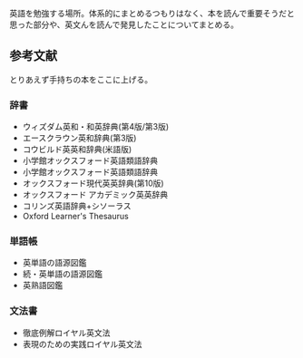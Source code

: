 英語を勉強する場所。体系的にまとめるつもりはなく、本を読んで重要そうだと思った部分や、英文んを読んで発見したことについてまとめる。

## 参考文献
とりあえず手持ちの本をここに上げる。
### 辞書
- ウィズダム英和・和英辞典(第4版/第3版)
- エースクラウン英和辞典(第3版)
- コウビルド英英和辞典(米語版)
- 小学館オックスフォード英語類語辞典
- 小学館オックスフォード英語類語辞典
- オックスフォード現代英英辞典(第10版)
- オックスフォード アカデミック英英辞典
- コリンズ英語辞典+シソーラス
- Oxford Learner's Thesaurus

### 単語帳
- 英単語の語源図鑑
- 続・英単語の語源図鑑
- 英熟語図鑑

### 文法書
- 徹底例解ロイヤル英文法
- 表現のための実践ロイヤル英文法
